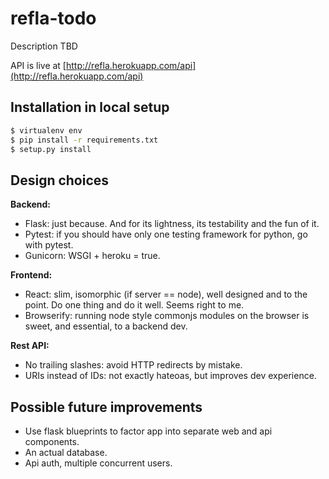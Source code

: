 # refla-todo

Description TBD

API is live at [http://refla.herokuapp.com/api](http://refla.herokuapp.com/api)


## Installation in local setup

```bash
$ virtualenv env
$ pip install -r requirements.txt
$ setup.py install
```

## Design choices

__Backend:__
* Flask: just because. And for its lightness, its testability and the fun of it.
* Pytest: if you should have only one testing framework for python, go with pytest.
* Gunicorn: WSGI + heroku = true.

__Frontend:__
* React: slim, isomorphic (if server == node), well designed and to the point. Do one thing and do it well. Seems right to me.
* Browserify: running node style commonjs modules on the browser is sweet, and essential, to a backend dev.

__Rest API:__
* No trailing slashes: avoid HTTP redirects by mistake.
* URIs instead of IDs: not exactly hateoas, but improves dev experience.


## Possible future improvements

* Use flask blueprints to factor app into separate web and api components.
* An actual database.
* Api auth, multiple concurrent users.
